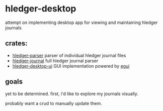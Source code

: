 # hledger-desktop

attempt on implementing desktop app for viewing and maintaining hledger journals

## crates:

- [hledger-parser][] parser of individual hledger journal files
- [hledger-journal][] full hledger journal parser
- [hledger-desktop-ui][] GUI implementation powered by [egui][]

## goals

yet to be determined. first, i'd like to explore my journals visually.

probably want a crud to manually update them.

[hledger-desktop-ui]: ./crates/hledger-desktop-ui/
[hledger-journal]: ./crates/hledger-journal/
[hledger-parser]: ./crates/hledger-parser/
[iced]: https://iced.rs
[egui]: https://egui.rs
